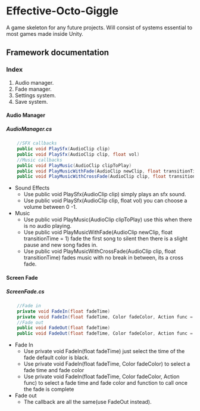 # Effective-Octo-Giggle

A game skeleton for any future projects. Will consist of systems essential to most games made inside Unity.

## Framework documentation

### Index  

1. Audio manager.
2. Fade manager.
3. Settings system.
4. Save system.

#### Audio Manager

##### AudioManager.cs

```cs
    //SFX callbacks
    public void PlaySfx(AudioClip clip)
    public void PlaySfx(AudioClip clip, float vol)  
    //Music callbacks
    public void PlayMusic(AudioClip clipToPlay)
    public void PlayMusicWithFade(AudioClip newClip, float transitionTime = 1)
    public void PlayMusicWithCrossFade(AudioClip clip, float transitionTime)
```

- Sound Effects
  - Use public void PlaySfx(AudioClip clip) simply plays an sfx sound.
  - Use public void PlaySfx(AudioClip clip, float vol) you can choose a volume between 0 -1.  
- Music
  - Use public void PlayMusic(AudioClip clipToPlay) use this when there is no audio playing.
  - Use public void PlayMusicWithFade(AudioClip newClip, float transitionTime = 1) fade the first song to silent then there is a slight pause and new song fades in.
  - Use public void PlayMusicWithCrossFade(AudioClip clip, float transitionTime) fades music with no break in between, its a cross fade.

#### Screen Fade

##### ScreenFade.cs

```cs
    //Fade in
    private void FadeIn(float fadeTime)
    private void FadeIn(float fadeTime, Color fadeColor, Action func = null)
    //Fade out
    public void FadeOut(float fadeTime)
    public void FadeOut(float fadeTime, Color fadeColor, Action func = null)
```

- Fade In
  - Use private void FadeIn(float fadeTime) just select the time of the fade default color is black.
  - Use private void FadeIn(float fadeTime, Color fadeColor) to select a fade time and fade color
  - Use private void FadeIn(float fadeTime, Color fadeColor, Action func) to select a fade time and fade color and function to call once the fade is complete
- Fade out
  - The callback are all the same(use FadeOut instead).
